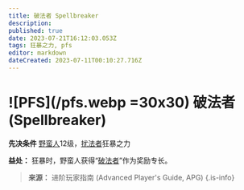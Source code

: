 ```yaml
---
title: 破法者 Spellbreaker
description: 
published: true
date: 2023-07-21T16:12:03.053Z
tags: 狂暴之力, pfs
editor: markdown
dateCreated: 2023-07-11T00:10:27.716Z
---
```


# ![PFS](/pfs.webp =30x30) 破法者 (Spellbreaker)

**先决条件** [野蛮人](/野蛮人)12级，[扰法者](/狂暴之力/扰法者)狂暴之力

**益处：** 狂暴时，野蛮人获得“[破法者](/专长/破法者)”作为奖励专长。

> **来源：** 进阶玩家指南 (Advanced Player's Guide, APG)
{.is-info}